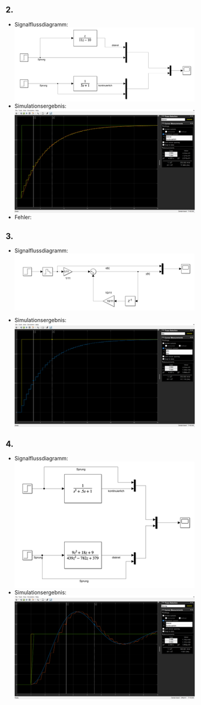 ## 2.
- Signalflussdiagramm: ![](https://raw.githubusercontent.com/ICH-BIN-HXM/images/main/pictures_Obsidian/Labor_IIR_Aufgabe1_2_Signalflussdiagramm.png.png)
- Simulationsergebnis: ![](https://raw.githubusercontent.com/ICH-BIN-HXM/images/main/pictures_Obsidian/Labor_IIR_Aufgabe1_2_Simulationsergebnis.png.png)
- Fehler: 

## 3.
- Signalflussdiagramm: ![](https://raw.githubusercontent.com/ICH-BIN-HXM/images/main/pictures_Obsidian/Labor_IIR_Aufgabe1_3_Signalflussdiagramm.png)


- Simulationsergebnis: ![](https://raw.githubusercontent.com/ICH-BIN-HXM/images/main/pictures_Obsidian/Labor_IIR_Aufgabe1_3_Simulationsergebnis.png)

## 4.
- Signalflussdiagramm: ![](https://raw.githubusercontent.com/ICH-BIN-HXM/images/main/pictures_Obsidian/Labor_IIR_Aufgabe1_4_Signalflussdiagramm.png)
- Simulationsergebnis: ![](https://raw.githubusercontent.com/ICH-BIN-HXM/images/main/pictures_Obsidian/Labor_IIR_Aufgabe1_4_Simulationsergebnis.png)

